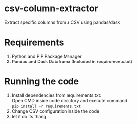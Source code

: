 # csv-column-extractor
Extract specific columns from a CSV using pandas/dask

# Requirements
1. Python and PIP Package Manager
2. Pandas and Dask Dataframe (Included in requirements.txt)

# Running the code
1. Install dependencies from requirements.txt:<br>
   Open CMD inside code directory and execute command<br>
   ```pip install -r requirements.txt```
2. Change CSV configuration inside the code
3. let it do its thang
